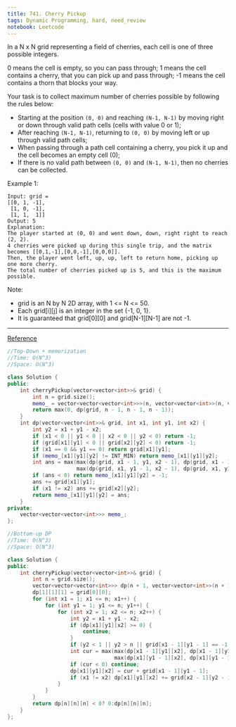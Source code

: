 ```yaml
---
title: 741. Cherry Pickup
tags: Dynamic Programming, hard, need_review
notebook: Leetcode
---
```


In a N x N grid representing a field of cherries, each cell is one of three possible integers.

 

0 means the cell is empty, so you can pass through;
1 means the cell contains a cherry, that you can pick up and pass through;
-1 means the cell contains a thorn that blocks your way.
 

Your task is to collect maximum number of cherries possible by following the rules below:

 

- Starting at the position `(0, 0)` and reaching `(N-1, N-1)` by moving right or down through valid path cells (cells with value 0 or 1);
- After reaching `(N-1, N-1)`, returning to `(0, 0)` by moving left or up through valid path cells;
- When passing through a path cell containing a cherry, you pick it up and the cell becomes an empty cell (0);
- If there is no valid path between `(0, 0)` and `(N-1, N-1)`, then no cherries can be collected.
 

 

Example 1:
```
Input: grid =
[[0, 1, -1],
 [1, 0, -1],
 [1, 1,  1]]
Output: 5
Explanation: 
The player started at (0, 0) and went down, down, right right to reach (2, 2).
4 cherries were picked up during this single trip, and the matrix becomes [[0,1,-1],[0,0,-1],[0,0,0]].
Then, the player went left, up, up, left to return home, picking up one more cherry.
The total number of cherries picked up is 5, and this is the maximum possible.
 ```

Note:

- grid is an N by N 2D array, with 1 <= N <= 50.
- Each grid[i][j] is an integer in the set {-1, 0, 1}.
- It is guaranteed that grid[0][0] and grid[N-1][N-1] are not -1.
 

----------
[Reference]([https://link](https://zxi.mytechroad.com/blog/dynamic-programming/leetcode-741-cherry-pickup/))

```c++
//Top-Down + memorization 
//Time: O(N^3)
//Space: O(N^3)

class Solution {
public:
    int cherryPickup(vector<vector<int>>& grid) {
        int n = grid.size();
        memo_ = vector<vector<vector<int>>>(n, vector<vector<int>>(n, vector<int>(n, INT_MIN)));
        return max(0, dp(grid, n - 1, n - 1, n - 1));
    }
    int dp(vector<vector<int>>& grid, int x1, int y1, int x2) {
        int y2 = x1 + y1 - x2;
        if (x1 < 0 || y1 < 0 || x2 < 0 || y2 < 0) return -1;
        if (grid[x1][y1] < 0 || grid[x2][y2] < 0) return -1;
        if (x1 == 0 && y1 == 0) return grid[x1][y1];
        if (memo_[x1][y1][y2] != INT_MIN) return memo_[x1][y1][y2];
        int ans = max(max(dp(grid, x1 - 1, y1, x2 - 1), dp(grid, x1 - 1, y1, x2)),
                      max(dp(grid, x1, y1 - 1, x2 - 1), dp(grid, x1, y1 - 1, x2)));
        if (ans < 0) return memo_[x1][y1][y2] = -1;
        ans += grid[x1][y1];
        if (x1 != x2) ans += grid[x2][y2];
        return memo_[x1][y1][y2] = ans;
    }
private:
    vector<vector<vector<int>>> memo_;
};
```

```c++
//Bottom-up DP
//Time: O(N^3)
//Space: O(N^3)

class Solution {
public:
    int cherryPickup(vector<vector<int>>& grid) {
        int n = grid.size();
        vector<vector<vector<int>>> dp(n + 1, vector<vector<int>>(n + 1, vector<int>(n + 1, INT_MIN)));
        dp[1][1][1] = grid[0][0];
        for (int x1 = 1; x1 <= n; x1++) {
            for (int y1 = 1; y1 <= n; y1++) {
                for (int x2 = 1; x2 <= n; x2++) {
                    int y2 = x1 + y1 - x2;
                    if (dp[x1][y1][x2] >= 0) {
                        continue;
                    }
                    if (y2 < 1 || y2 > n || grid[x1 - 1][y1 - 1] == -1 || grid[x2 - 1][y2 - 1] == -1) continue;
                    int cur = max(max(dp[x1 - 1][y1][x2], dp[x1 - 1][y1][x2 - 1]),
                                  max(dp[x1][y1 - 1][x2], dp[x1][y1 - 1][x2 - 1]));
                    if (cur < 0) continue;
                    dp[x1][y1][x2] = cur + grid[x1 - 1][y1 - 1];
                    if (x1 != x2) dp[x1][y1][x2] += grid[x2 - 1][y2 - 1];
                }
            }
        }
        return dp[n][n][n] < 0? 0:dp[n][n][n];
    }
};
```
